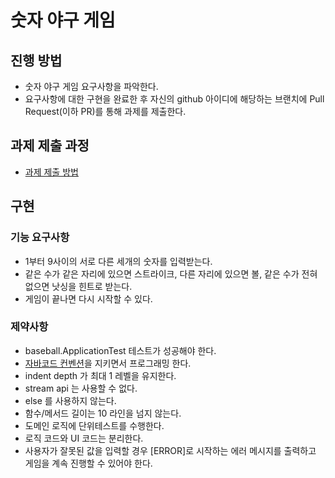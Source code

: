 # 숫자 야구 게임
## 진행 방법
* 숫자 야구 게임 요구사항을 파악한다.
* 요구사항에 대한 구현을 완료한 후 자신의 github 아이디에 해당하는 브랜치에 Pull Request(이하 PR)를 통해 과제를 제출한다.

## 과제 제출 과정
* [과제 제출 방법](https://github.com/next-step/nextstep-docs/tree/master/precourse)

## 구현
### 기능 요구사항
* 1부터 9사이의 서로 다른 세개의 숫자를 입력받는다.
* 같은 수가 같은 자리에 있으면 스트라이크, 다른 자리에 있으면 볼, 같은 수가 전혀 없으면 낫싱을 힌트로 받는다.
* 게임이 끝나면 다시 시작할 수 있다.

### 제약사항
* baseball.ApplicationTest 테스트가 성공해야 한다.
* [자바코드 컨벤션](https://naver.github.io/hackday-conventions-java/)을 지키면서 프로그래밍 한다.
* indent depth 가 최대 1 레벨을 유지한다.
* stream api 는 사용할 수 없다.
* else 를 사용하지 않는다.
* 함수/메서드 길이는 10 라인을 넘지 않는다.
* 도메인 로직에 단위테스트를 수행한다.
* 로직 코드와 UI 코드는 분리한다.
* 사용자가 잘못된 값을 입력할 경우 [ERROR]로 시작하는 에러 메시지를 출력하고 게임을 계속 진행할 수 있어야 한다.
